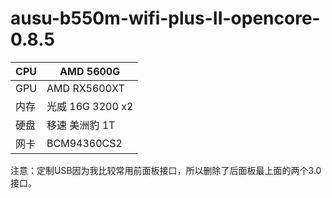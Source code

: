 # ausu-b550m-wifi-plus-II-opencore-0.8.5

| CPU  | AMD 5600G        |
| ---- | ---------------- |
| GPU  | AMD RX5600XT     |
| 内存 | 光威 16G 3200 x2 |
| 硬盘 | 移速 美洲豹 1T   |
| 网卡 | BCM94360CS2      |

注意：定制USB因为我比较常用前面板接口，所以删除了后面板最上面的两个3.0接口。
